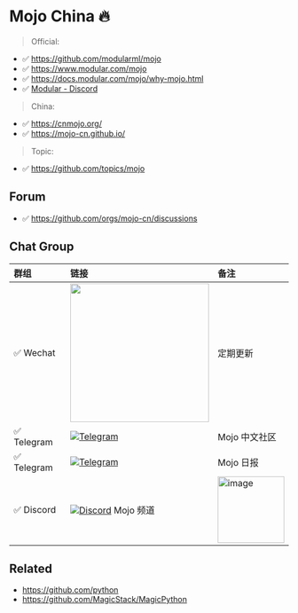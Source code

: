 # Mojo China 🔥


> Official:

- ✅️ https://github.com/modularml/mojo
- ✅️ https://www.modular.com/mojo
- ✅️ https://docs.modular.com/mojo/why-mojo.html
- ✅️ [Modular - Discord](https://discord.com/invite/modular)

> China:

- ✅️ https://cnmojo.org/
- ✅️ https://mojo-cn.github.io/

> Topic:

- ✅️ https://github.com/topics/mojo

## Forum

- ✅️ https://github.com/orgs/mojo-cn/discussions

## Chat Group


| 群组 | 链接     | 备注 |
| :--------------| :----------------- | :----------------- | 
| ✅️ Wechat | <img width="250" src="https://user-images.githubusercontent.com/3252130/236625774-11005af1-0cf0-4154-908e-8094b7b3350a.png" /> | 定期更新 |
| ✅️ Telegram | [![Telegram](https://img.shields.io/badge/Telegram-MojoCN-%232CA5E0?logo=telegram)](https://t.me/MojoCN)  | Mojo 中文社区 |
| ✅️ Telegram | [![Telegram](https://img.shields.io/badge/Telegram-MojoDaily-%232CA5E0?logo=telegram)](https://t.me/MojoDaily)  | Mojo 日报 |
| ✅️ Discord | [![Discord](https://img.shields.io/badge/Discord-GossipCoder-%237289DA.svg?logo=discord&logoColor=white)](https://discord.gg/MnDA9pfWAW) Mojo 频道 | <img width="120" alt="image" src="https://user-images.githubusercontent.com/3252130/236632737-c26136c8-0984-477f-b7da-b5d76c65dec2.png"> |




## Related

- https://github.com/python
- https://github.com/MagicStack/MagicPython




